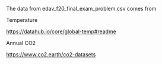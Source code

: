 The data from edav_f20_final_exam_problem.csv comes from 

Temperature

https://datahub.io/core/global-temp#readme

Annual CO2

https://www.co2.earth/co2-datasets

